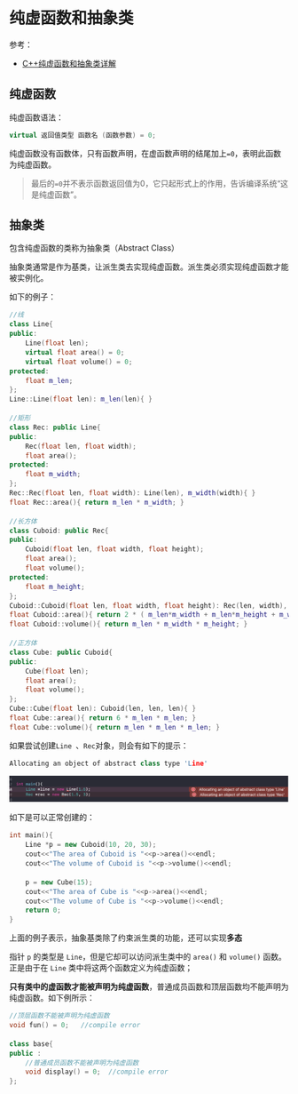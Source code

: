 # 纯虚函数和抽象类

参考：

+ [C++纯虚函数和抽象类详解](http://c.biancheng.net/view/2299.html)



## 纯虚函数

纯虚函数语法：

```c++
virtual 返回值类型 函数名 (函数参数) = 0;
```

纯虚函数没有函数体，只有函数声明，在虚函数声明的结尾加上`=0`，表明此函数为纯虚函数。

> 最后的`=0`并不表示函数返回值为0，它只起形式上的作用，告诉编译系统“这是纯虚函数”。



## 抽象类

包含纯虚函数的类称为抽象类（Abstract Class）

抽象类通常是作为基类，让派生类去实现纯虚函数。派生类必须实现纯虚函数才能被实例化。

如下的例子：

```c++
//线
class Line{
public:
    Line(float len);
    virtual float area() = 0;
    virtual float volume() = 0;
protected:
    float m_len;
};
Line::Line(float len): m_len(len){ }

//矩形
class Rec: public Line{
public:
    Rec(float len, float width);
    float area();
protected:
    float m_width;
};
Rec::Rec(float len, float width): Line(len), m_width(width){ }
float Rec::area(){ return m_len * m_width; }

//长方体
class Cuboid: public Rec{
public:
    Cuboid(float len, float width, float height);
    float area();
    float volume();
protected:
    float m_height;
};
Cuboid::Cuboid(float len, float width, float height): Rec(len, width), m_height(height){ }
float Cuboid::area(){ return 2 * ( m_len*m_width + m_len*m_height + m_width*m_height); }
float Cuboid::volume(){ return m_len * m_width * m_height; }

//正方体
class Cube: public Cuboid{
public:
    Cube(float len);
    float area();
    float volume();
};
Cube::Cube(float len): Cuboid(len, len, len){ }
float Cube::area(){ return 6 * m_len * m_len; }
float Cube::volume(){ return m_len * m_len * m_len; }
```

如果尝试创建`Line `、`Rec`对象，则会有如下的提示：

```c++
Allocating an object of abstract class type 'Line'
```

![017](https://github.com/winfredzen/iOS-Basic/blob/master/C%2B%2B/images/017.png)



如下是可以正常创建的：

```c++
int main(){
    Line *p = new Cuboid(10, 20, 30);
    cout<<"The area of Cuboid is "<<p->area()<<endl;
    cout<<"The volume of Cuboid is "<<p->volume()<<endl;
  
    p = new Cube(15);
    cout<<"The area of Cube is "<<p->area()<<endl;
    cout<<"The volume of Cube is "<<p->volume()<<endl;
    return 0;
}
```

上面的例子表示，抽象基类除了约束派生类的功能，还可以实现**多态**

指针 `p` 的类型是 `Line`，但是它却可以访问派生类中的 `area()` 和 `volume()` 函数。正是由于在 `Line` 类中将这两个函数定义为纯虚函数；



**只有类中的虚函数才能被声明为纯虚函数**，普通成员函数和顶层函数均不能声明为纯虚函数。如下例所示：

```c++
//顶层函数不能被声明为纯虚函数
void fun() = 0;   //compile error

class base{
public :
    //普通成员函数不能被声明为纯虚函数
    void display() = 0;  //compile error
};
```











































